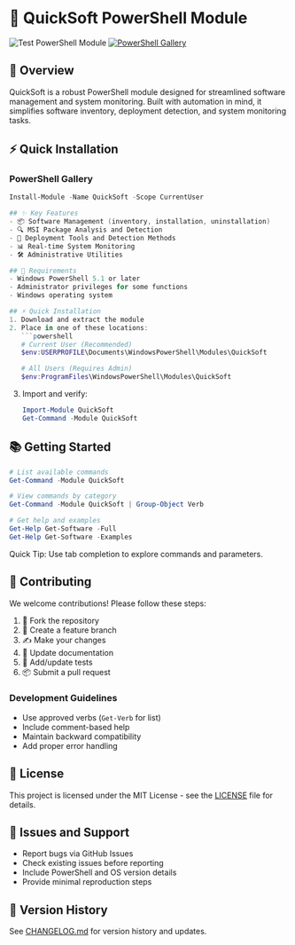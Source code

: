 # 🚀 QuickSoft PowerShell Module

![Test PowerShell Module](https://github.com/AutomateSilent/QuickSoft/workflows/Test%20PowerShell%20Module/badge.svg)
[![PowerShell Gallery](https://img.shields.io/powershellgallery/v/QuickSoft?style=flat-square&logo=powershell&label=PSGallery&color=blue)](https://www.powershellgallery.com/packages/QuickSoft/1.0.0)

## 📖 Overview
QuickSoft is a robust PowerShell module designed for streamlined software management and system monitoring. Built with automation in mind, it simplifies software inventory, deployment detection, and system monitoring tasks.

## ⚡ Quick Installation

### PowerShell Gallery
```powershell
Install-Module -Name QuickSoft -Scope CurrentUser

## ✨ Key Features
- 📦 Software Management (inventory, installation, uninstallation)
- 🔍 MSI Package Analysis and Detection
- 🎯 Deployment Tools and Detection Methods
- 📊 Real-time System Monitoring
- 🛠️ Administrative Utilities

## 🔧 Requirements
- Windows PowerShell 5.1 or later
- Administrator privileges for some functions
- Windows operating system

## ⚡ Quick Installation
1. Download and extract the module
2. Place in one of these locations:
   ```powershell
   # Current User (Recommended)
   $env:USERPROFILE\Documents\WindowsPowerShell\Modules\QuickSoft

   # All Users (Requires Admin)
   $env:ProgramFiles\WindowsPowerShell\Modules\QuickSoft
   ```
3. Import and verify:
   ```powershell
   Import-Module QuickSoft
   Get-Command -Module QuickSoft
   ```

## 📚 Getting Started
```powershell
# List available commands
Get-Command -Module QuickSoft

# View commands by category
Get-Command -Module QuickSoft | Group-Object Verb

# Get help and examples
Get-Help Get-Software -Full
Get-Help Get-Software -Examples
```
Quick Tip: Use tab completion to explore commands and parameters.

## 🤝 Contributing
We welcome contributions! Please follow these steps:
1. 🍴 Fork the repository
2. 🌿 Create a feature branch
3. ✍️ Make your changes
4. 📝 Update documentation
5. 🧪 Add/update tests
6. 📦 Submit a pull request

### Development Guidelines
- Use approved verbs (`Get-Verb` for list)
- Include comment-based help
- Maintain backward compatibility
- Add proper error handling

## 📜 License
This project is licensed under the MIT License - see the [LICENSE](LICENSE) file for details.

## 🐛 Issues and Support
- Report bugs via GitHub Issues
- Check existing issues before reporting
- Include PowerShell and OS version details
- Provide minimal reproduction steps

## 🔄 Version History
See [CHANGELOG.md](CHANGELOG.md) for version history and updates.